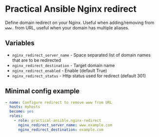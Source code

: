 # Practical Ansible Nginx redirect

Define domain redirect on your Nginx. Useful when adding/removing from `www.` from URL, useful when your domain has multiple aliases.


## Variables

* `nginx_redirect_server_name` - Space separated list of domain names that are to be redirected
* `nginx_redirect_destination` - Target domain name
* `nginx_redirect_enabled` - Enable (default True)
* `nginx_redirect_status` - Http status used for redirect (default 301)


## Minimal config example

```yml
- name: Configure redirect to remove www from URL
  hosts: myhosts
  become: yes
  roles:
    - role: practical-ansible.nginx-redirect
      nginx_redirect_server_name: www.example.com
      nginx_redirect_destination: example.com
```
